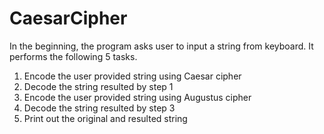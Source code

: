 # CaesarCipher
In the beginning, the program asks user to input a string from keyboard. It performs the following 5 tasks.

1. Encode the user provided string using Caesar cipher
2. Decode the string resulted by step 1
3. Encode the user provided string using Augustus cipher
4. Decode the string resulted by step 3
5. Print out the original and resulted string
